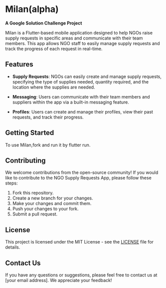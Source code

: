 # Milan(alpha)

**A Google Solution Challenge Project**

Milan is a Flutter-based mobile application designed to help NGOs raise supply requests in specific areas and communicate with their team members. This app allows NGO staff to easily manage supply requests and track the progress of each request in real-time. 

## Features

- **Supply Requests**: NGOs can easily create and manage supply requests, specifying the type of supplies needed, quantity required, and the location where the supplies are needed.

- **Messaging**: Users can communicate with their team members and suppliers within the app via a built-in messaging feature.

- **Profiles**: Users can create and manage their profiles, view their past requests, and track their progress.

## Getting Started

To use Milan,fork and run it by flutter run.

## Contributing

We welcome contributions from the open-source community! If you would like to contribute to the NGO Supply Requests App, please follow these steps:

1. Fork this repository.
2. Create a new branch for your changes.
3. Make your changes and commit them.
4. Push your changes to your fork.
5. Submit a pull request.

## License

This project is licensed under the MIT License - see the [LICENSE](LICENSE) file for details.

## Contact Us

If you have any questions or suggestions, please feel free to contact us at [your email address]. We appreciate your feedback! 
